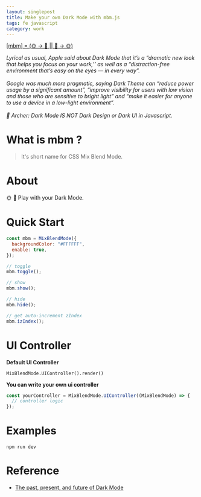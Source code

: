 ```yaml
---
layout: singlepost
title: Make your own Dark Mode with mbm.js
tags: fe javascript
category: work
---
```


<p><a href="https://github.com/qddegtya/mbm" target="_blank">[mbm] = (🌞 -> 🌛 || 🌛 -> 🌞)</a></p>

<em>
Lyrical as usual, Apple said about Dark Mode that it’s a “dramatic new look that helps you focus on your work,’’ as well as a “distraction-free environment that’s easy on the eyes — in every way”.
</em>
<br>
<br>
<em>
Google was much more pragmatic, saying Dark Theme can “reduce power usage by a significant amount”, “improve visibility for users with low vision and those who are sensitive to bright light” and “make it easier for anyone to use a device in a low-light environment”.
</em>
<br>
<br>
<em>👦 Archer: Dark Mode IS NOT Dark Design or Dark UI in Javascript.</em>
<br>

# What is mbm ?

> It's short name for CSS Mix Blend Mode.

# About

🌞 🌛 Play with your Dark Mode.

# Quick Start

```javascript
const mbm = MixBlendMode({
  backgroundColor: "#FFFFFF",
  enable: true,
});

// toggle
mbm.toggle();

// show
mbm.show();

// hide
mbm.hide();

// get auto-increment zIndex
mbm.izIndex();
```

# UI Controller

**Default UI Controller**

```
MixBlendMode.UIController().render()
```

**You can write your own ui controller**

```javascript
const yourController = MixBlendMode.UIController((MixBlendMode) => {
  // controller logic
});
```

# Examples

```shell
npm run dev
```

# Reference

- [The past, present, and future of Dark Mode](https://uxdesign.cc/the-past-present-and-future-of-dark-mode-9254f2956ec7)
